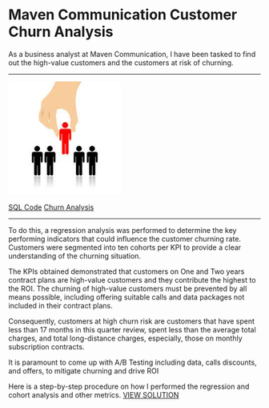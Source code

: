 # **Maven Communication Customer Churn Analysis** 

As a business analyst at Maven Communication, I have been tasked to find out the high-value customers and the customers at risk of churning. 

---
![image](https://github.com/olusolaolagunju/Customer-Churn-Analysis/blob/main/image/images.jpg)

[SQL Code](https://github.com/olusolaolagunju/Customer-Churn-Analysis/blob/main/Churnrate.sql)   [Churn Analysis](https://github.com/olusolaolagunju/Customer-Churn-Analysis/blob/main/Customer%20Churn%20Analysis%20Solution.md) 

---

To do this, a regression analysis was performed to determine the key performing indicators that could influence the customer churning rate. Customers were segmented into ten cohorts per KPI to provide a clear understanding of the churning situation.

The KPIs obtained demonstrated that customers on One and Two years contract plans are high-value customers and they contribute the highest to the ROI. The churning of high-value customers must be prevented by all means possible, including offering suitable calls and data packages not included in their contract plans.

Consequently, customers at high churn risk are customers that have spent less than 17 months in this quarter review, spent less than the average total charges, and total long-distance charges, especially, those on monthly subscription contracts. 

It is paramount to come up with A/B Testing including data, calls discounts, and offers, to  mitigate churning and drive ROI 

Here is a step-by-step procedure on how I performed the regression and cohort analysis and other metrics. [VIEW SOLUTION]()
